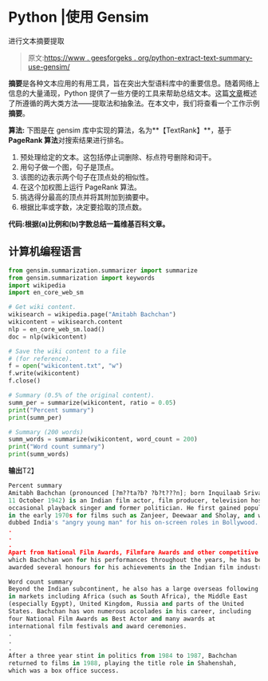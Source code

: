 # Python |使用 Gensim

进行文本摘要提取

> 原文:[https://www . geesforgeks . org/python-extract-text-summary-use-gensim/](https://www.geeksforgeeks.org/python-extractive-text-summarization-using-gensim/)

**摘要**是各种文本应用的有用工具，旨在突出大型语料库中的重要信息。随着网络上信息的大量涌现，Python 提供了一些方便的工具来帮助总结文本。这篇[文章](https://www.geeksforgeeks.org/ml-text-summarization-of-links-based-on-user-query/)概述了所遵循的两大类方法——提取法和抽象法。在本文中，我们将查看一个工作示例**摘要**。

**算法:**
下图是在 gensim 库中实现的算法，名为**【TextRank】**，基于 **PageRank 算法**对搜索结果进行排名。

1.  预处理给定的文本。这包括停止词删除、标点符号删除和词干。
2.  用句子做一个图，句子是顶点。
3.  该图的边表示两个句子在顶点处的相似性。
4.  在这个加权图上运行 PageRank 算法。
5.  挑选得分最高的顶点并将其附加到摘要中。
6.  根据比率或字数，决定要拾取的顶点数。

**代码:根据(a)比例和(b)字数总结一篇维基百科文章。**

## 计算机编程语言

```py
from gensim.summarization.summarizer import summarize
from gensim.summarization import keywords
import wikipedia
import en_core_web_sm

# Get wiki content.
wikisearch = wikipedia.page("Amitabh Bachchan")
wikicontent = wikisearch.content
nlp = en_core_web_sm.load()
doc = nlp(wikicontent)

# Save the wiki content to a file
# (for reference).
f = open("wikicontent.txt", "w")
f.write(wikicontent)
f.close()

# Summary (0.5% of the original content).
summ_per = summarize(wikicontent, ratio = 0.05)
print("Percent summary")
print(summ_per)

# Summary (200 words)
summ_words = summarize(wikicontent, word_count = 200)
print("Word count summary")
print(summ_words)
```

**输出**T2】

```py
Percent summary
Amitabh Bachchan (pronounced [?m??ta?b? ?b?t???n]; born Inquilaab Srivastava;
11 October 1942) is an Indian film actor, film producer, television host, 
occasional playback singer and former politician. He first gained popularity
in the early 1970s for films such as Zanjeer, Deewaar and Sholay, and was
dubbed India's "angry young man" for his on-screen roles in Bollywood.
.
.
.
Apart from National Film Awards, Filmfare Awards and other competitive awards
which Bachchan won for his performances throughout the years, he has been 
awarded several honours for his achievements in the Indian film industry.
```

```py
Word count summary
Beyond the Indian subcontinent, he also has a large overseas following 
in markets including Africa (such as South Africa), the Middle East 
(especially Egypt), United Kingdom, Russia and parts of the United 
States. Bachchan has won numerous accolades in his career, including 
four National Film Awards as Best Actor and many awards at 
international film festivals and award ceremonies.
.
.
.
After a three year stint in politics from 1984 to 1987, Bachchan 
returned to films in 1988, playing the title role in Shahenshah, 
which was a box office success.
```